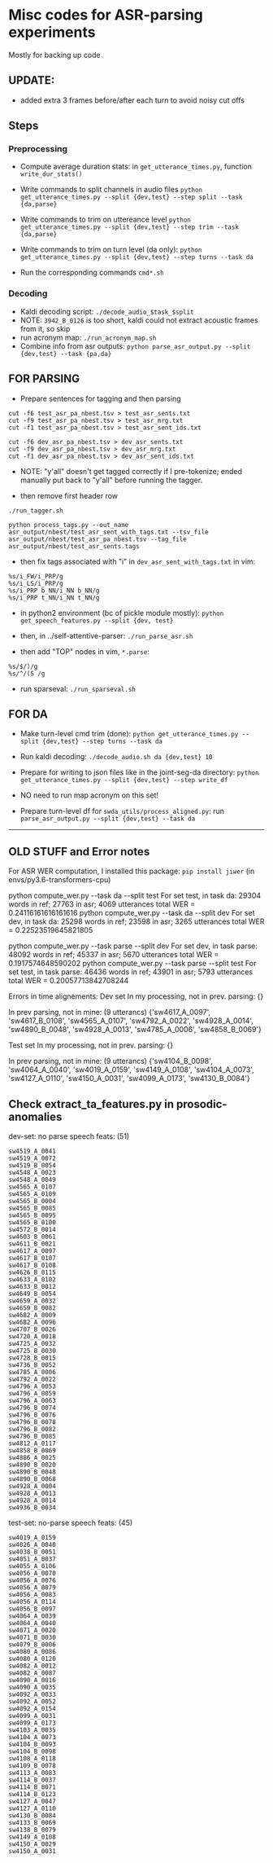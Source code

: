# Misc codes for ASR-parsing experiments

Mostly for backing up code

## UPDATE:
* added extra 3 frames before/after each turn to avoid noisy cut offs

## Steps
### Preprocessing

* Compute average duration stats: in `get_utterance_times.py`, function `write_dur_stats()`

* Write commands to split channels in audio files
`python get_utterance_times.py --split {dev,test} --step split --task {da,parse}`
* Write commands to trim on uttereance level
`python get_utterance_times.py --split {dev,test} --step trim --task {da,parse}`

* Write commands to trim on turn level (da only):
`python get_utterance_times.py --split {dev,test} --step turns --task da`

* Run the corresponding commands `cmd*.sh`

### Decoding 
* Kaldi decoding script: `./decode_audio_$task_$split`
* NOTE: `3942_B_0126` is too short, kaldi could not extract acoustic frames from it, so skip
* run acronym map: `./run_acronym_map.sh`
* Combine info from asr outputs:
`python parse_asr_output.py --split {dev,test} --task {pa,da}`


## FOR PARSING
* Prepare sentences for tagging and then parsing
```
cut -f6 test_asr_pa_nbest.tsv > test_asr_sents.txt
cut -f9 test_asr_pa_nbest.tsv > test_asr_mrg.txt 
cut -f1 test_asr_pa_nbest.tsv > test_asr_sent_ids.txt 

cut -f6 dev_asr_pa_nbest.tsv > dev_asr_sents.txt
cut -f9 dev_asr_pa_nbest.tsv > dev_asr_mrg.txt 
cut -f1 dev_asr_pa_nbest.tsv > dev_asr_sent_ids.txt 
```

* NOTE:
"y'all" doesn't get tagged correctly if I pre-tokenize; ended manually put back to "y'all" before running the tagger.

* then remove first header row

```
./run_tagger.sh

python process_tags.py --out_name asr_output/nbest/test_asr_sent_with_tags.txt --tsv_file asr_output/nbest/test_asr_pa_nbest.tsv --tag_file asr_output/nbest/test_asr_sents.tags
```

* then fix tags associated with "i" in `dev_asr_sent_with_tags.txt`
in vim:
```
%s/i_FW/i_PRP/g
%s/i_LS/i_PRP/g
%s/i_PRP b_NN/i_NN b_NN/g
%s/i_PRP t_NN/i_NN t_NN/g
```

* in python2 environment (bc of pickle module mostly): `python get_speech_features.py --split {dev, test}`

* then, in ../self-attentive-parser: `./run_parse_asr.sh`

* then add "TOP" nodes
in vim, `*.parse`:
```
%s/$/)/g
%s/^/(S /g
```

* run sparseval: `./run_sparseval.sh`

## FOR DA 
* Make turn-level cmd trim (done): `python get_utterance_times.py --split {dev,test} --step turns --task da` 

* Run kaldi decoding: `./decode_audio.sh da {dev,test} 10` 

* Prepare for writing to json files like in the joint-seg-da directory:
`python get_utterance_times.py --split {dev,test} --step write_df`

* NO need to run map acronym on this set! 

* Prepare turn-level df for `swda_utils/process_aligned.py`: run `parse_asr_output.py --split {dev,test} --task da`

--------------------------------------
## OLD STUFF and Error notes

For ASR WER computation, I installed this package:
`pip install jiwer`
(in envs/py3.6-transformers-cpu)

python compute_wer.py --task da --split test
For set test, in task da:
    29304 words in ref; 27763 in asr; 4069 utterances total
    WER = 0.24116161616161616
python compute_wer.py --task da --split dev
For set dev, in task da:
    25298 words in ref; 23598 in asr; 3265 utterances total
    WER = 0.22523519645821805

python compute_wer.py --task parse --split dev
For set dev, in task parse:
    48092 words in ref; 45337 in asr; 5670 utterances total
    WER = 0.1917574648590202
python compute_wer.py --task parse --split test
For set test, in task parse:
    46436 words in ref; 43901 in asr; 5793 utterances total
    WER = 0.20057713842708244

Errors in time alignements:
Dev set
In my processing, not in prev. parsing:
{}

In prev parsing, not in mine: (9 utterancs)
{'sw4617_A_0097', 'sw4617_B_0108', 'sw4565_A_0107', 'sw4792_A_0022', 'sw4928_A_0014', 'sw4890_B_0048', 'sw4928_A_0013', 'sw4785_A_0006', 'sw4858_B_0069'}

Test set
In my processing, not in prev. parsing:
{}

In prev parsing, not in mine: (9 utterancs)
{'sw4104_B_0098', 'sw4064_A_0040', 'sw4019_A_0159', 'sw4149_A_0108', 'sw4104_A_0073', 'sw4127_A_0110', 'sw4150_A_0031', 'sw4099_A_0173', 'sw4130_B_0084'}

## Check extract_ta_features.py in prosodic-anomalies

dev-set: no parse speech feats: (51)
```
sw4519_A_0041
sw4519_A_0072
sw4519_B_0054
sw4548_A_0023
sw4548_A_0049
sw4565_A_0107
sw4565_A_0109
sw4565_B_0004
sw4565_B_0085
sw4565_B_0095
sw4565_B_0100
sw4572_B_0014
sw4603_B_0061
sw4611_B_0021
sw4617_A_0097
sw4617_B_0107
sw4617_B_0108
sw4626_B_0115
sw4633_A_0102
sw4633_B_0012
sw4649_B_0054
sw4659_A_0032
sw4659_B_0082
sw4682_A_0009
sw4682_A_0096
sw4707_B_0026
sw4720_A_0018
sw4725_A_0032
sw4725_B_0030
sw4728_B_0015
sw4736_B_0052
sw4785_A_0006
sw4792_A_0022
sw4796_A_0053
sw4796_A_0059
sw4796_A_0063
sw4796_B_0074
sw4796_B_0076
sw4796_B_0078
sw4796_B_0082
sw4796_B_0085
sw4812_A_0117
sw4858_B_0069
sw4886_A_0025
sw4890_B_0020
sw4890_B_0048
sw4890_B_0068
sw4928_A_0004
sw4928_A_0013
sw4928_A_0014
sw4936_B_0034
```

test-set: no-parse speech feats: (45)
```
sw4019_A_0159
sw4026_A_0040
sw4038_B_0051
sw4051_A_0037
sw4055_A_0106
sw4056_A_0070
sw4056_A_0076
sw4056_A_0079
sw4056_A_0083
sw4056_A_0114
sw4056_B_0097
sw4064_A_0039
sw4064_A_0040
sw4071_A_0020
sw4071_B_0030
sw4079_B_0006
sw4080_A_0086
sw4080_A_0120
sw4082_A_0012
sw4082_A_0087
sw4090_A_0016
sw4090_A_0035
sw4092_A_0033
sw4092_A_0052
sw4092_A_0154
sw4099_A_0031
sw4099_A_0173
sw4103_A_0035
sw4104_A_0073
sw4104_B_0093
sw4104_B_0098
sw4108_A_0118
sw4109_B_0078
sw4113_A_0083
sw4114_B_0037
sw4114_B_0071
sw4114_B_0123
sw4127_A_0047
sw4127_A_0110
sw4130_B_0084
sw4133_B_0069
sw4138_B_0079
sw4149_A_0108
sw4150_A_0029
sw4150_A_0031
```

